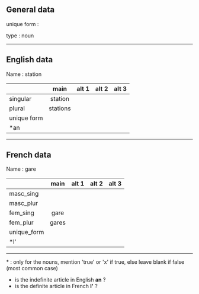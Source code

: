 ## General data

unique form :

type : noun

---

## English data

Name : station

|             |   main   | alt 1 | alt 2 | alt 3 |
| :---------- | :------: | :---: | :---: | ----- |
| singular    | station  |       |       |       |
| plural      | stations |       |       |       |
| unique form |          |       |       |       |
| \*an        |          |       |       |       |

---

## French data

Name : gare

|             | main  | alt 1 | alt 2 | alt 3 |
| :---------- | :---: | :---: | :---: | :---: |
| masc_sing   |       |       |       |       |
| masc_plur   |       |       |       |       |
| fem_sing    | gare  |       |       |       |
| fem_plur    | gares |       |       |       |
| unique_form |       |       |       |       |
| \*l'        |       |       |       |       |

---

\* : only for the nouns, mention 'true' or 'x' if true, else leave blank if false (most common case)

- is the indefinite article in English **an** ?
- is the definite article in French **l'** ?
